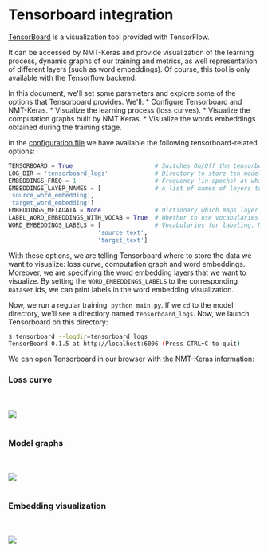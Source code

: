 # Tensorboard integration

[TensorBoard](https://www.tensorflow.org/get_started/summaries_and_tensorboard) is a visualization tool provided with TensorFlow.

It can be accessed by NMT-Keras and provide visualization of the learning process, dynamic graphs of our training and metrics, as well representation of different layers (such as word embeddings). Of course, this tool is only available with the Tensorflow backend. 

In this document, we'll set some parameters and explore some of the options that Tensorboard provides. We'll:
    * Configure Tensorboard and NMT-Keras.
    * Visualize the learning process (loss curves).
    * Visualize the computation graphs built by NMT Keras.
    * Visualize the words embeddings obtained during the training stage.
   
   
In the [configuration file](https://github.com/lvapeab/nmt-keras/blob/master/config.py) we have available the following tensorboard-related options:
 
```python
TENSORBOARD = True                       # Switches On/Off the tensorboard callback
LOG_DIR = 'tensorboard_logs'             # Directory to store teh model. Will be created inside STORE_PATH
EMBEDDINGS_FREQ = 1                      # Frequency (in epochs) at which selected embedding layers will be saved.
EMBEDDINGS_LAYER_NAMES = [               # A list of names of layers to keep eye on. If None or empty list all the embedding layer will be watched.
'source_word_embedding',
'target_word_embedding']
EMBEDDINGS_METADATA = None               # Dictionary which maps layer name to a file name in which metadata for this embedding layer is saved.
LABEL_WORD_EMBEDDINGS_WITH_VOCAB = True  # Whether to use vocabularies as word embeddings labels (will overwrite EMBEDDINGS_METADATA)
WORD_EMBEDDINGS_LABELS = [               # Vocabularies for labeling. Must match EMBEDDINGS_LAYER_NAMES
                         'source_text',
                         'target_text']
```

With these options, we are telling Tensorboard where to store the data we want to visualize: loss curve, computation graph and word embeddings. 
Moreover, we are specifying the word embedding layers that we want to visualize. By setting the `WORD_EMBEDDINGS_LABELS` to the corresponding `Dataset` ids, 
we can print labels in the word embedding visualization. 


Now, we run a regular training: ``python main.py``. If we `cd` to the model directory, we'll see a directiory named `tensorboard_logs`. Now, we launch Tensorboard on this directory:
 
```bash
$ tensorboard --logdir=tensorboard_logs
TensorBoard 0.1.5 at http://localhost:6006 (Press CTRL+C to quit) 
```

We can open Tensorboard in our browser with the NMT-Keras information:


### Loss curve
 
 <div align="left">
  <br><br><img src="https://raw.githubusercontent.com/lvapeab/nmt-keras/master/examples/documentation/imgs/tb-scalar.png"><br><br>
</div>

    
    
### Model graphs

 <div align="left">
  <br><br><img src="https://raw.githubusercontent.com/lvapeab/nmt-keras/master/examples/documentation/imgs/tb-graph.png"><br><br>
</div>


### Embedding visualization

 <div align="left">
  <br><br><img src="https://raw.githubusercontent.com/lvapeab/nmt-keras/master/examples/documentation/imgs/tb-embeddings.png"><br><br>
</div>
